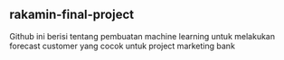 ## rakamin-final-project

Github ini berisi tentang pembuatan machine learning untuk melakukan forecast customer yang cocok untuk project marketing bank
